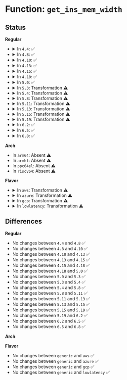# Function: <code>get_ins_mem_width</code>

## Status
<b>Regular</b>
<ul>
<li>
<details>
<summary>In <code>4.4</code>: ✅</summary>

```c
unsigned int get_ins_mem_width(long unsigned int ins_addr);
```

**Collision:** Unique Global

**Inline:** No

**Transformation:** False

**Instances:**

```
In arch/x86/mm/pf_in.c (ffffffff81073bf0)
Location: arch/x86/mm/pf_in.c:187
Inline: False
Direct callers:
  - arch/x86/mm/mmio-mod.c:pre
  - arch/x86/mm/mmio-mod.c:pre
  - arch/x86/mm/mmio-mod.c:pre
```
**Symbols:**

```
ffffffff81073bf0-ffffffff81073d04: get_ins_mem_width (STB_GLOBAL)
```
</details>
</li>
<li>
<details>
<summary>In <code>4.8</code>: ✅</summary>

```c
unsigned int get_ins_mem_width(long unsigned int ins_addr);
```

**Collision:** Unique Global

**Inline:** No

**Transformation:** False

**Instances:**

```
In arch/x86/mm/pf_in.c (ffffffff810751d0)
Location: arch/x86/mm/pf_in.c:186
Inline: False
Direct callers:
  - arch/x86/mm/mmio-mod.c:pre
  - arch/x86/mm/mmio-mod.c:pre
  - arch/x86/mm/mmio-mod.c:pre
```
**Symbols:**

```
ffffffff810751d0-ffffffff810752e3: get_ins_mem_width (STB_GLOBAL)
```
</details>
</li>
<li>
<details>
<summary>In <code>4.10</code>: ✅</summary>

```c
unsigned int get_ins_mem_width(long unsigned int ins_addr);
```

**Collision:** Unique Global

**Inline:** No

**Transformation:** False

**Instances:**

```
In arch/x86/mm/pf_in.c (ffffffff81078d50)
Location: arch/x86/mm/pf_in.c:186
Inline: False
Direct callers:
  - arch/x86/mm/mmio-mod.c:pre
  - arch/x86/mm/mmio-mod.c:pre
  - arch/x86/mm/mmio-mod.c:pre
```
**Symbols:**

```
ffffffff81078d50-ffffffff81078e63: get_ins_mem_width (STB_GLOBAL)
```
</details>
</li>
<li>
<details>
<summary>In <code>4.13</code>: ✅</summary>

```c
unsigned int get_ins_mem_width(long unsigned int ins_addr);
```

**Collision:** Unique Global

**Inline:** No

**Transformation:** False

**Instances:**

```
In arch/x86/mm/pf_in.c (ffffffff81077630)
Location: arch/x86/mm/pf_in.c:186
Inline: False
Direct callers:
  - arch/x86/mm/mmio-mod.c:pre
  - arch/x86/mm/mmio-mod.c:pre
  - arch/x86/mm/mmio-mod.c:pre
```
**Symbols:**

```
ffffffff81077630-ffffffff8107772a: get_ins_mem_width (STB_GLOBAL)
```
</details>
</li>
<li>
<details>
<summary>In <code>4.15</code>: ✅</summary>

```c
unsigned int get_ins_mem_width(long unsigned int ins_addr);
```

**Collision:** Unique Global

**Inline:** No

**Transformation:** False

**Instances:**

```
In arch/x86/mm/pf_in.c (ffffffff8107d980)
Location: arch/x86/mm/pf_in.c:186
Inline: False
Direct callers:
  - arch/x86/mm/mmio-mod.c:pre
  - arch/x86/mm/mmio-mod.c:pre
  - arch/x86/mm/mmio-mod.c:pre
```
**Symbols:**

```
ffffffff8107d980-ffffffff8107da7a: get_ins_mem_width (STB_GLOBAL)
```
</details>
</li>
<li>
<details>
<summary>In <code>4.18</code>: ✅</summary>

```c
unsigned int get_ins_mem_width(long unsigned int ins_addr);
```

**Collision:** Unique Global

**Inline:** No

**Transformation:** False

**Instances:**

```
In arch/x86/mm/pf_in.c (ffffffff810809d0)
Location: arch/x86/mm/pf_in.c:186
Inline: False
Direct callers:
  - arch/x86/mm/mmio-mod.c:pre
  - arch/x86/mm/mmio-mod.c:pre
  - arch/x86/mm/mmio-mod.c:pre
```
**Symbols:**

```
ffffffff810809d0-ffffffff81080ae3: get_ins_mem_width (STB_GLOBAL)
```
</details>
</li>
<li>
<details>
<summary>In <code>5.0</code>: ✅</summary>

```c
unsigned int get_ins_mem_width(long unsigned int ins_addr);
```

**Collision:** Unique Global

**Inline:** No

**Transformation:** False

**Instances:**

```
In arch/x86/mm/pf_in.c (ffffffff81087550)
Location: arch/x86/mm/pf_in.c:186
Inline: False
Direct callers:
  - arch/x86/mm/mmio-mod.c:pre
  - arch/x86/mm/mmio-mod.c:pre
  - arch/x86/mm/mmio-mod.c:pre
```
**Symbols:**

```
ffffffff81087550-ffffffff81087663: get_ins_mem_width (STB_GLOBAL)
```
</details>
</li>
<li>
<details>
<summary>In <code>5.3</code>: Transformation ⚠️</summary>

```c
unsigned int get_ins_mem_width(long unsigned int ins_addr);
```

**Collision:** Unique Global

**Inline:** No

**Transformation:** True

**Instances:**

```
In arch/x86/mm/pf_in.c (0)
Location: arch/x86/mm/pf_in.c:171
Inline: False
Direct callers:
  - arch/x86/mm/mmio-mod.c:pre
  - arch/x86/mm/mmio-mod.c:pre
  - arch/x86/mm/mmio-mod.c:pre
```
**Symbols:**

```
ffffffff8108b707-ffffffff8108b71a: get_ins_mem_width.cold (STB_LOCAL)
ffffffff8108b130-ffffffff8108b21e: get_ins_mem_width (STB_GLOBAL)
```
</details>
</li>
<li>
<details>
<summary>In <code>5.4</code>: Transformation ⚠️</summary>

```c
unsigned int get_ins_mem_width(long unsigned int ins_addr);
```

**Collision:** Unique Global

**Inline:** No

**Transformation:** True

**Instances:**

```
In arch/x86/mm/pf_in.c (0)
Location: arch/x86/mm/pf_in.c:171
Inline: False
Direct callers:
  - arch/x86/mm/mmio-mod.c:pre
  - arch/x86/mm/mmio-mod.c:pre
  - arch/x86/mm/mmio-mod.c:pre
```
**Symbols:**

```
ffffffff8108c377-ffffffff8108c38a: get_ins_mem_width.cold (STB_LOCAL)
ffffffff8108bda0-ffffffff8108be8e: get_ins_mem_width (STB_GLOBAL)
```
</details>
</li>
<li>
<details>
<summary>In <code>5.8</code>: Transformation ⚠️</summary>

```c
unsigned int get_ins_mem_width(long unsigned int ins_addr);
```

**Collision:** Unique Global

**Inline:** No

**Transformation:** True

**Instances:**

```
In arch/x86/mm/pf_in.c (0)
Location: arch/x86/mm/pf_in.c:171
Inline: False
Direct callers:
  - arch/x86/mm/mmio-mod.c:pre
  - arch/x86/mm/mmio-mod.c:pre
  - arch/x86/mm/mmio-mod.c:pre
```
**Symbols:**

```
ffffffff810937ed-ffffffff81093800: get_ins_mem_width.cold (STB_LOCAL)
ffffffff81093210-ffffffff81093316: get_ins_mem_width (STB_GLOBAL)
```
</details>
</li>
<li>
<details>
<summary>In <code>5.11</code>: Transformation ⚠️</summary>

```c
unsigned int get_ins_mem_width(long unsigned int ins_addr);
```

**Collision:** Unique Global

**Inline:** No

**Transformation:** True

**Instances:**

```
In arch/x86/mm/pf_in.c (0)
Location: arch/x86/mm/pf_in.c:171
Inline: False
Direct callers:
  - arch/x86/mm/mmio-mod.c:pre
  - arch/x86/mm/mmio-mod.c:pre
  - arch/x86/mm/mmio-mod.c:pre
```
**Symbols:**

```
ffffffff81bd9fe2-ffffffff81bd9ff5: get_ins_mem_width.cold (STB_LOCAL)
ffffffff810927d0-ffffffff810928d6: get_ins_mem_width (STB_GLOBAL)
```
</details>
</li>
<li>
<details>
<summary>In <code>5.13</code>: Transformation ⚠️</summary>

```c
unsigned int get_ins_mem_width(long unsigned int ins_addr);
```

**Collision:** Unique Global

**Inline:** No

**Transformation:** True

**Instances:**

```
In arch/x86/mm/pf_in.c (0)
Location: arch/x86/mm/pf_in.c:171
Inline: False
Direct callers:
  - arch/x86/mm/mmio-mod.c:pre
  - arch/x86/mm/mmio-mod.c:pre
  - arch/x86/mm/mmio-mod.c:pre
```
**Symbols:**

```
ffffffff81bcc03d-ffffffff81bcc050: get_ins_mem_width.cold (STB_LOCAL)
ffffffff810932a0-ffffffff810933a6: get_ins_mem_width (STB_GLOBAL)
```
</details>
</li>
<li>
<details>
<summary>In <code>5.15</code>: Transformation ⚠️</summary>

```c
unsigned int get_ins_mem_width(long unsigned int ins_addr);
```

**Collision:** Unique Global

**Inline:** No

**Transformation:** True

**Instances:**

```
In arch/x86/mm/pf_in.c (0)
Location: arch/x86/mm/pf_in.c:171
Inline: False
Direct callers:
  - arch/x86/mm/mmio-mod.c:pre
  - arch/x86/mm/mmio-mod.c:pre
  - arch/x86/mm/mmio-mod.c:pre
```
**Symbols:**

```
ffffffff81ca1faa-ffffffff81ca1fbd: get_ins_mem_width.cold (STB_LOCAL)
ffffffff810a3070-ffffffff810a3176: get_ins_mem_width (STB_GLOBAL)
```
</details>
</li>
<li>
<details>
<summary>In <code>5.19</code>: Transformation ⚠️</summary>

```c
unsigned int get_ins_mem_width(long unsigned int ins_addr);
```

**Collision:** Unique Global

**Inline:** No

**Transformation:** True

**Instances:**

```
In arch/x86/mm/pf_in.c (0)
Location: arch/x86/mm/pf_in.c:171
Inline: False
Direct callers:
  - arch/x86/mm/mmio-mod.c:pre
  - arch/x86/mm/mmio-mod.c:pre
  - arch/x86/mm/mmio-mod.c:pre
```
**Symbols:**

```
ffffffff81e51605-ffffffff81e51618: get_ins_mem_width.cold (STB_LOCAL)
ffffffff810b7750-ffffffff810b7846: get_ins_mem_width (STB_GLOBAL)
```
</details>
</li>
<li>
<details>
<summary>In <code>6.2</code>: ✅</summary>

```c
unsigned int get_ins_mem_width(long unsigned int ins_addr);
```

**Collision:** Unique Global

**Inline:** No

**Transformation:** False

**Instances:**

```
In arch/x86/mm/pf_in.c (ffffffff810d2cf0)
Location: arch/x86/mm/pf_in.c:171
Inline: False
Direct callers:
  - arch/x86/mm/mmio-mod.c:pre
  - arch/x86/mm/mmio-mod.c:pre
  - arch/x86/mm/mmio-mod.c:pre
```
**Symbols:**

```
ffffffff810d2cf0-ffffffff810d2dee: get_ins_mem_width (STB_GLOBAL)
```
</details>
</li>
<li>
<details>
<summary>In <code>6.5</code>: ✅</summary>

```c
unsigned int get_ins_mem_width(long unsigned int ins_addr);
```

**Collision:** Unique Global

**Inline:** No

**Transformation:** False

**Instances:**

```
In arch/x86/mm/pf_in.c (ffffffff810d6130)
Location: arch/x86/mm/pf_in.c:171
Inline: False
Direct callers:
  - arch/x86/mm/mmio-mod.c:pre
  - arch/x86/mm/mmio-mod.c:pre
  - arch/x86/mm/mmio-mod.c:pre
```
**Symbols:**

```
ffffffff810d6130-ffffffff810d622e: get_ins_mem_width (STB_GLOBAL)
```
</details>
</li>
<li>
<details>
<summary>In <code>6.8</code>: ✅</summary>

```c
unsigned int get_ins_mem_width(long unsigned int ins_addr);
```

**Collision:** Unique Global

**Inline:** No

**Transformation:** False

**Instances:**

```
In arch/x86/mm/pf_in.c (ffffffff810de960)
Location: arch/x86/mm/pf_in.c:171
Inline: False
Direct callers:
  - arch/x86/mm/mmio-mod.c:pre
  - arch/x86/mm/mmio-mod.c:pre
  - arch/x86/mm/mmio-mod.c:pre
```
**Symbols:**

```
ffffffff810de960-ffffffff810dea5e: get_ins_mem_width (STB_GLOBAL)
```
</details>
</li>
</ul>
<b>Arch</b>
<ul>
<li>
In <code>arm64</code>: Absent ⚠️
</li>
<li>
In <code>armhf</code>: Absent ⚠️
</li>
<li>
In <code>ppc64el</code>: Absent ⚠️
</li>
<li>
In <code>riscv64</code>: Absent ⚠️
</li>
</ul>
<b>Flavor</b>
<ul>
<li>
<details>
<summary>In <code>aws</code>: Transformation ⚠️</summary>

```c
unsigned int get_ins_mem_width(long unsigned int ins_addr);
```

**Collision:** Unique Global

**Inline:** No

**Transformation:** True

**Instances:**

```
In arch/x86/mm/pf_in.c (0)
Location: arch/x86/mm/pf_in.c:171
Inline: False
Direct callers:
  - arch/x86/mm/mmio-mod.c:pre
  - arch/x86/mm/mmio-mod.c:pre
  - arch/x86/mm/mmio-mod.c:pre
```
**Symbols:**

```
ffffffff8108b337-ffffffff8108b34a: get_ins_mem_width.cold (STB_LOCAL)
ffffffff8108ad60-ffffffff8108ae4e: get_ins_mem_width (STB_GLOBAL)
```
</details>
</li>
<li>
<details>
<summary>In <code>azure</code>: Transformation ⚠️</summary>

```c
unsigned int get_ins_mem_width(long unsigned int ins_addr);
```

**Collision:** Unique Global

**Inline:** No

**Transformation:** True

**Instances:**

```
In arch/x86/mm/pf_in.c (0)
Location: arch/x86/mm/pf_in.c:171
Inline: False
Direct callers:
  - arch/x86/mm/mmio-mod.c:pre
  - arch/x86/mm/mmio-mod.c:pre
  - arch/x86/mm/mmio-mod.c:pre
```
**Symbols:**

```
ffffffff81079ea7-ffffffff81079eba: get_ins_mem_width.cold (STB_LOCAL)
ffffffff810798d0-ffffffff810799be: get_ins_mem_width (STB_GLOBAL)
```
</details>
</li>
<li>
<details>
<summary>In <code>gcp</code>: Transformation ⚠️</summary>

```c
unsigned int get_ins_mem_width(long unsigned int ins_addr);
```

**Collision:** Unique Global

**Inline:** No

**Transformation:** True

**Instances:**

```
In arch/x86/mm/pf_in.c (0)
Location: arch/x86/mm/pf_in.c:171
Inline: False
Direct callers:
  - arch/x86/mm/mmio-mod.c:pre
  - arch/x86/mm/mmio-mod.c:pre
  - arch/x86/mm/mmio-mod.c:pre
```
**Symbols:**

```
ffffffff8108b2e7-ffffffff8108b2fa: get_ins_mem_width.cold (STB_LOCAL)
ffffffff8108ad10-ffffffff8108adfe: get_ins_mem_width (STB_GLOBAL)
```
</details>
</li>
<li>
<details>
<summary>In <code>lowlatency</code>: Transformation ⚠️</summary>

```c
unsigned int get_ins_mem_width(long unsigned int ins_addr);
```

**Collision:** Unique Global

**Inline:** No

**Transformation:** True

**Instances:**

```
In arch/x86/mm/pf_in.c (0)
Location: arch/x86/mm/pf_in.c:171
Inline: False
Direct callers:
  - arch/x86/mm/mmio-mod.c:pre
  - arch/x86/mm/mmio-mod.c:pre
  - arch/x86/mm/mmio-mod.c:pre
```
**Symbols:**

```
ffffffff8108d5e7-ffffffff8108d5fa: get_ins_mem_width.cold (STB_LOCAL)
ffffffff8108d010-ffffffff8108d0fe: get_ins_mem_width (STB_GLOBAL)
```
</details>
</li>
</ul>

## Differences
<b>Regular</b>
<ul>
<li>
No changes between <code>4.4</code> and <code>4.8</code> ✅
</li>
<li>
No changes between <code>4.8</code> and <code>4.10</code> ✅
</li>
<li>
No changes between <code>4.10</code> and <code>4.13</code> ✅
</li>
<li>
No changes between <code>4.13</code> and <code>4.15</code> ✅
</li>
<li>
No changes between <code>4.15</code> and <code>4.18</code> ✅
</li>
<li>
No changes between <code>4.18</code> and <code>5.0</code> ✅
</li>
<li>
No changes between <code>5.0</code> and <code>5.3</code> ✅
</li>
<li>
No changes between <code>5.3</code> and <code>5.4</code> ✅
</li>
<li>
No changes between <code>5.4</code> and <code>5.8</code> ✅
</li>
<li>
No changes between <code>5.8</code> and <code>5.11</code> ✅
</li>
<li>
No changes between <code>5.11</code> and <code>5.13</code> ✅
</li>
<li>
No changes between <code>5.13</code> and <code>5.15</code> ✅
</li>
<li>
No changes between <code>5.15</code> and <code>5.19</code> ✅
</li>
<li>
No changes between <code>5.19</code> and <code>6.2</code> ✅
</li>
<li>
No changes between <code>6.2</code> and <code>6.5</code> ✅
</li>
<li>
No changes between <code>6.5</code> and <code>6.8</code> ✅
</li>
</ul>
<b>Arch</b>
<ul>
</ul>
<b>Flavor</b>
<ul>
<li>
No changes between <code>generic</code> and <code>aws</code> ✅
</li>
<li>
No changes between <code>generic</code> and <code>azure</code> ✅
</li>
<li>
No changes between <code>generic</code> and <code>gcp</code> ✅
</li>
<li>
No changes between <code>generic</code> and <code>lowlatency</code> ✅
</li>
</ul>
